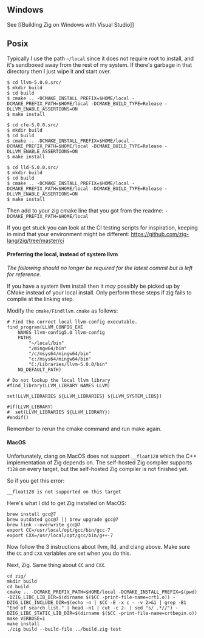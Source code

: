 ## Windows

See [[Building Zig on Windows with Visual Studio]]

## Posix

Typically I use the path `~/local` since it does not require root to install, and it's sandboxed away from the rest of my system. If there's garbage in that directory then I just wipe it and start over.

```
$ cd llvm-5.0.0.src/
$ mkdir build
$ cd build
$ cmake .. -DCMAKE_INSTALL_PREFIX=$HOME/local -DCMAKE_PREFIX_PATH=$HOME/local -DCMAKE_BUILD_TYPE=Release -DLLVM_ENABLE_ASSERTIONS=ON
$ make install
```

```
$ cd cfe-5.0.0.src/
$ mkdir build
$ cd build
$ cmake .. -DCMAKE_INSTALL_PREFIX=$HOME/local -DCMAKE_PREFIX_PATH=$HOME/local -DCMAKE_BUILD_TYPE=Release -DLLVM_ENABLE_ASSERTIONS=ON
$ make install
```

```
$ cd lld-5.0.0.src/
$ mkdir build
$ cd build
$ cmake .. -DCMAKE_INSTALL_PREFIX=$HOME/local -DCMAKE_PREFIX_PATH=$HOME/local -DCMAKE_BUILD_TYPE=Release -DLLVM_ENABLE_ASSERTIONS=ON
$ make install
```

Then add to your zig cmake line that you got from the readme:
`-DCMAKE_PREFIX_PATH=$HOME/local`

If you get stuck you can look at the CI testing scripts for inspiration, keeping in mind that your environment might be different: https://github.com/zig-lang/zig/tree/master/ci

#### Preferring the local, instead of system llvm

_The following should no longer be required for the latest commit but is left for reference._

If you have a system llvm install then it _may_ possibly be picked up by CMake instead of your local install. Only perform these steps if zig fails to compile at the linking step.

Modify the `cmake/Findllvm.cmake` as follows:

```
# Find the correct local llvm-config executable.
find_program(LLVM_CONFIG_EXE
    NAMES llvm-config5.0 llvm-config
    PATHS
        "~/local/bin"
        "/mingw64/bin"
        "/c/msys64/mingw64/bin"
        "c:/msys64/mingw64/bin"
        "C:/Libraries/llvm-5.0.0/bin"
    NO_DEFAULT_PATH)
```

```
# Do not lookup the local llvm library
#find_library(LLVM_LIBRARY NAMES LLVM)

set(LLVM_LIBRARIES ${LLVM_LIBRARIES} ${LLVM_SYSTEM_LIBS})

#if(LLVM_LIBRARY)
#  set(LLVM_LIBRARIES ${LLVM_LIBRARY})
#endif()
```

Remember to rerun the cmake command and run make again.


#### MacOS

Unfortunately, clang on MacOS does not support `__float128` which the C++ implementation of Zig depends on. The self-hosted Zig compiler supports `f128` on every target, but the self-hosted Zig compiler is not finished yet.

So if you get this error:

```
__float128 is not supported on this target
```

Here's what I did to get Zig installed on MacOS:

```
brew install gcc@7
brew outdated gcc@7 || brew upgrade gcc@7
brew link --overwrite gcc@7
export CC=/usr/local/opt/gcc/bin/gcc-7
export CXX=/usr/local/opt/gcc/bin/g++-7
```

Now follow the 3 instructions about llvm, lld, and clang above. Make sure the `CC` and `CXX` variables are set when you do this.

Next, Zig. Same thing about `CC` and `CXX`.

```
cd zig/
mkdir build
cd build
cmake .. -DCMAKE_PREFIX_PATH=$HOME/local -DCMAKE_INSTALL_PREFIX=$(pwd) -DZIG_LIBC_LIB_DIR=$(dirname $($CC -print-file-name=crt1.o)) -DZIG_LIBC_INCLUDE_DIR=$(echo -n | $CC -E -x c - -v 2>&1 | grep -B1 "End of search list." | head -n1 | cut -c 2- | sed "s/ .*//") -DZIG_LIBC_STATIC_LIB_DIR=$(dirname $($CC -print-file-name=crtbegin.o))
make VERBOSE=1
make install
./zig build --build-file ../build.zig test
```